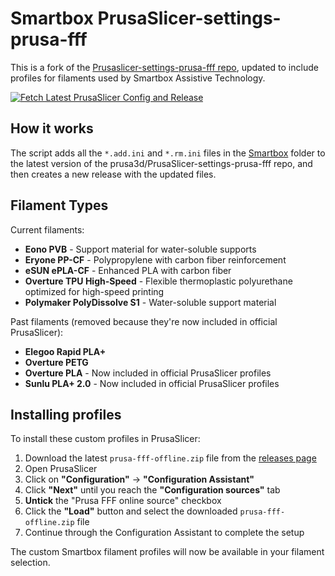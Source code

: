 # Smartbox PrusaSlicer-settings-prusa-fff

This is a fork of the [Prusaslicer-settings-prusa-fff repo](https://github.com/prusa3d/PrusaSlicer-settings-prusa-fff), updated to include profiles for filaments used by Smartbox Assistive Technology.

[![Fetch Latest PrusaSlicer Config and Release](https://github.com/Smartbox-Assistive-Technology/PrusaSlicer-settings-prusa-fff/actions/workflows/release.yml/badge.svg)](https://github.com/Smartbox-Assistive-Technology/PrusaSlicer-settings-prusa-fff/actions/workflows/release.yml)


## How it works

The script adds all the `*.add.ini` and `*.rm.ini` files in the [Smartbox](Smartbox) folder to the latest version of the prusa3d/PrusaSlicer-settings-prusa-fff repo, and then creates a new release with the updated files.

## Filament Types

Current filaments:

- **Eono PVB** - Support material for water-soluble supports
- **Eryone PP-CF** - Polypropylene with carbon fiber reinforcement
- **eSUN ePLA-CF** - Enhanced PLA with carbon fiber
- **Overture TPU High-Speed** - Flexible thermoplastic polyurethane optimized for high-speed printing
- **Polymaker PolyDissolve S1** - Water-soluble support material

Past filaments (removed because they're now included in official PrusaSlicer):

- **Elegoo Rapid PLA+**
- **Overture PETG**
- **Overture PLA** - Now included in official PrusaSlicer profiles
- **Sunlu PLA+ 2.0** - Now included in official PrusaSlicer profiles


## Installing profiles

To install these custom profiles in PrusaSlicer:

1. Download the latest `prusa-fff-offline.zip` file from the [releases page](https://github.com/Smartbox-Assistive-Technology/PrusaSlicer-settings-prusa-fff/releases/latest)
2. Open PrusaSlicer
3. Click on **"Configuration"** → **"Configuration Assistant"**
4. Click **"Next"** until you reach the **"Configuration sources"** tab
5. **Untick** the "Prusa FFF online source" checkbox
6. Click the **"Load"** button and select the downloaded `prusa-fff-offline.zip` file
7. Continue through the Configuration Assistant to complete the setup

The custom Smartbox filament profiles will now be available in your filament selection.

